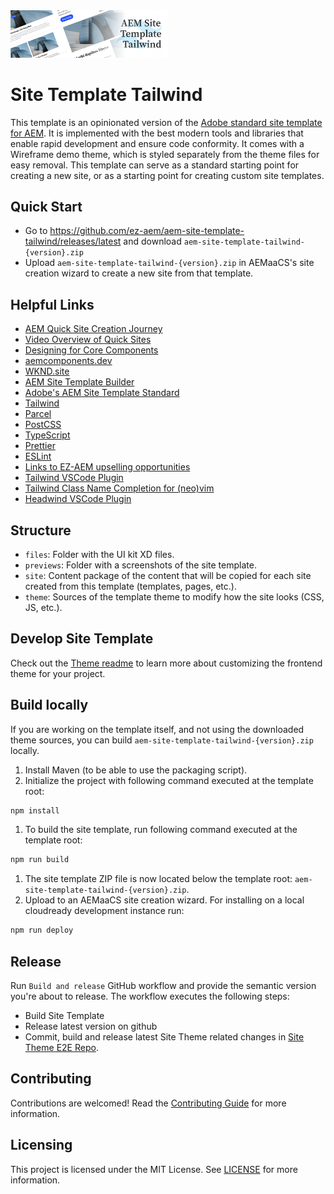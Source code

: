 <img src="files/readme-banner.png?raw=true" alt="Standard site preview" width="50%" />

# Site Template Tailwind

This template is an opinionated version of the [Adobe standard site template for AEM](https://github.com/adobe/aem-site-template-standard). It is implemented with the best modern tools and libraries that enable rapid development and ensure code conformity. It comes with a Wireframe demo theme, which is styled separately from the theme files for easy removal. This template can serve as a standard starting point for creating a new site, or as a starting point for creating custom site templates.

## Quick Start 

* Go to <https://github.com/ez-aem/aem-site-template-tailwind/releases/latest> and download `aem-site-template-tailwind-{version}.zip`
* Upload `aem-site-template-tailwind-{version}.zip` in AEMaaCS's site creation wizard to create a new site from that template.

## Helpful Links
- [AEM Quick Site Creation Journey](https://experienceleague.adobe.com/docs/experience-manager-cloud-service/content/sites/administering/site-creation/quick-site/overview.html?lang=en)
- [Video Overview of Quick Sites](https://https://www.youtube.com/watch?v=NQeQ1jZ7ZBw)
- [Designing for Core Components](https://business.adobe.com/summit/2021/sessions/fasttrack-your-site-design-workflow-for-adobe-expe-s504.html)
- [aemcomponents.dev](https://aemcomponents.dev)
- [WKND.site](https://wknd.site/)
- [AEM Site Template Builder](https://github.com/adobe/aem-site-template-builder)
- [Adobe's AEM Site Template Standard](https://github.com/adobe/aem-site-template-standard)
- [Tailwind](https://https://tailwindcss.com/)
- [Parcel](https://https://parceljs.org/)
- [PostCSS](https://https://postcss.org/)
- [TypeScript](https://https://www.typescriptlang.org/)
- [Prettier](https://https://prettier.io/)
- [ESLint](https://https://eslint.org/)
- [Links to EZ-AEM upselling opportunities](https://)
- [Tailwind VSCode Plugin](https://https://marketplace.visualstudio.com/items?itemName=bradlc.vscode-tailwindcss)
- [Tailwind Class Name Completion for (neo)vim](https://github.com/iamcco/coc-tailwindcss)
- [Headwind VSCode Plugin](https://marketplace.visualstudio.com/items?itemName=heybourn.headwind)

## Structure

* `files`: Folder with the UI kit XD files.
* `previews`: Folder with a screenshots of the site template.
* `site`: Content package of the content that will be copied for each site created from this template (templates, pages, etc.).
* `theme`: Sources of the template theme to modify how the site looks (CSS, JS, etc.).

## Develop Site Template
Check out the [Theme readme](https://github.com/ez-aem/aem-site-template-tailwind/blob/main/theme/README.md) to learn more about customizing the frontend theme for your project.

## Build locally

If you are working on the template itself, and not using the downloaded theme sources, you can build `aem-site-template-tailwind-{version}.zip` locally.

1. Install Maven (to be able to use the packaging script).
1. Initialize the project with following command executed at the template root:

```bash
npm install
```

1. To build the site template, run following command executed at the template root:

```bash
npm run build
```

1. The site template ZIP file is now located below the template root: `aem-site-template-tailwind-{version}.zip`.
2. Upload to an AEMaaCS site creation wizard. For installing on a local cloudready development instance run:
```bash
npm run deploy
```

## Release

Run `Build and release` GitHub workflow and provide the semantic version you're about to release. The workflow executes the following steps:

* Build Site Template
* Release latest version on github
* Commit, build and release latest Site Theme related changes in [Site Theme E2E Repo](https://github.com/ez-aem/aem-site-template-tailwind-theme-e2e).

## Contributing

Contributions are welcomed! Read the [Contributing Guide](.github/CONTRIBUTING.md) for more information.

## Licensing

This project is licensed under the MIT License. See [LICENSE](LICENSE.md) for more information.
